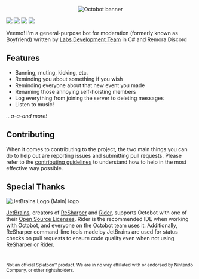 <p align="center">
    <img src="https://mctaylors.ddns.net/cdn/octobot-banner.png" alt="Octobot banner"/>
</p>

<a href="https://github.com/LabsDevelopment/Octobot/blob/master/LICENSE"><img src="https://img.shields.io/github/license/LabsDevelopment/Octobot?logo=git"></img></a>
<a href="https://github.com/Remora/Remora.Discord"><img src="https://img.shields.io/badge/powered_by-Remora.Discord-blue"></img></a>
<a href="https://github.com/LabsDevelopment/Octobot/deployments/production"><img src="https://img.shields.io/github/actions/workflow/status/LabsDevelopment/Octobot/.github/workflows/build-push.yml?logo=github&label=production"></img></a>
<a href="https://github.com/LabsDevelopment/Octobot/commit/master"><img src="https://img.shields.io/github/last-commit/LabsDevelopment/Octobot?logo=github"></img></a>

Veemo! I'm a general-purpose bot for moderation (formerly known as Boyfriend) written by [Labs Development Team](https://github.com/LabsDevelopment) in C# and Remora.Discord

## Features

* Banning, muting, kicking, etc.
* Reminding you about something if you wish
* Reminding everyone about that new event you made
* Renaming those annoying self-hoisting members
* Log everything from joining the server to deleting messages
* Listen to music!

*...a-a-and more!*

[//]: # (if you are reading this, message @mctaylors and ask him to bring back the wiki)

## Contributing

When it comes to contributing to the project, the two main things you can do to help out are reporting issues and
submitting pull requests. Please refer to the [contributing guidelines](CONTRIBUTING.md) to understand how to help in
the most effective way possible.

## Special Thanks

![JetBrains Logo (Main) logo](https://resources.jetbrains.com/storage/products/company/brand/logos/jb_beam.svg)

[JetBrains](https://www.jetbrains.com/), creators of [ReSharper](https://www.jetbrains.com/resharper)
and [Rider](https://www.jetbrains.com/rider), supports Octobot with one of
their [Open Source Licenses](https://jb.gg/OpenSourceSupport).
Rider is the recommended IDE when working with Octobot, and everyone on the Octobot team uses it.
Additionally, ReSharper command-line tools made by JetBrains are used for status checks on pull requests to ensure code
quality even when not using ReSharper or Rider.

#
<sup>Not an official Splatoon™ product. We are in no way affiliated with or endorsed by Nintendo Company, or other rightsholders.</sup>
